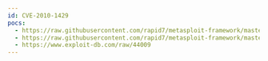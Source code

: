 ```yaml
---
id: CVE-2010-1429
pocs:
  - https://raw.githubusercontent.com/rapid7/metasploit-framework/master/modules/auxiliary/scanner/http/jboss_status.rb
  - https://raw.githubusercontent.com/rapid7/metasploit-framework/master/modules/auxiliary/scanner/http/jboss_vulnscan.rb
  - https://www.exploit-db.com/raw/44009
---
```

